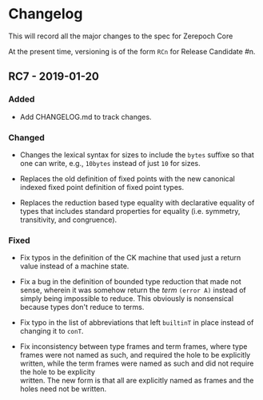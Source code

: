 # Changelog

This will record all the major changes to the spec for Zerepoch Core

At the present time, versioning is of the form `RCn` for Release Candidate #n.





## RC7 - 2019-01-20

	

### Added

- Add CHANGELOG.md to track changes.



### Changed

- Changes the lexical syntax for sizes to include the `bytes` suffixe so that
  one can write, e.g., `10bytes` instead of just `10` for sizes.

- Replaces the old definition of fixed points with the new canonical indexed
  fixed point definition of fixed point types.

- Replaces the reduction based type equality with declarative equality of types
  that includes standard properties for equality (i.e. symmetry, transitivity,
  and congruence).



### Fixed

- Fix typos in the definition of the CK machine that used just a return value
  instead of a machine state.

- Fix a bug in the definition of bounded type reduction that made not sense,
  wherein it was somehow return the *term* `(error A)` instead of simply being
  impossible to reduce. This obviously is nonsensical because types don't reduce
  to terms.

- Fix typo in the list of abbreviations that left `builtinT` in place instead of
  changing it to `conT`.

- Fix inconsistency between type frames and term frames, where type frames were
  not named as such, and required the hole to be explicitly written, while the
  term frames were named as such and did not require the hole to be explicity\
  written. The new form is that all are explicitly named as frames and the holes
  need not be written.
